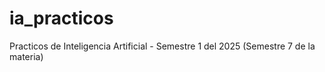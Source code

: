 # ia_practicos
Practicos de Inteligencia Artificial - Semestre 1 del 2025 (Semestre 7 de la materia)
